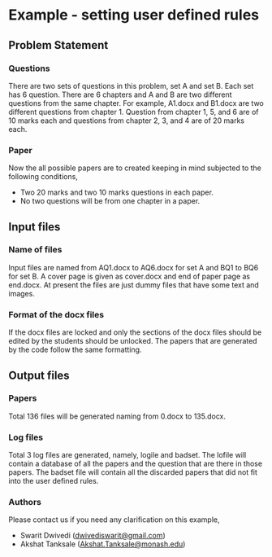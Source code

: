 # Example - setting user defined rules
## Problem Statement
### Questions

There are two sets of questions in this problem, set A and set B. Each set has 6 question. There are 6 chapters and A and B are two different questions from the same chapter. For example, A1.docx and B1.docx are two different questions from chapter 1. Question from chapter 1, 5, and 6 are of 10 marks each and questions from chapter 2, 3, and 4 are of 20 marks each. 

### Paper
Now the all possible papers are to created keeping in mind subjected to the following conditions,

- Two 20 marks and two 10 marks questions in each paper.
- No two questions will be from one chapter in a paper.

## Input files
### Name of files

Input files are named from AQ1.docx to AQ6.docx for set A and BQ1 to BQ6 for set B. A cover page is given as cover.docx and end of paper page as end.docx. At present the files are just dummy files that have some text and images.

### Format of the docx files

If the docx files are locked and only the sections of the docx files should be edited by the students should be unlocked. The papers that are generated by the code follow the same formatting.

## Output files
### Papers

Total 136 files will be generated naming from 0.docx to 135.docx.

### Log files

Total 3 log files are generated, namely, logile and badset. The lofile will contain a database of all the papers and the question that are there in those papers. The badset file will contain all the discarded papers that did not fit into the user defined rules.

### Authors

Please contact us if you need any clarification on this example,

- Swarit Dwivedi (dwivediswarit@gmail.com)
- Akshat Tanksale (Akshat.Tanksale@monash.edu)

